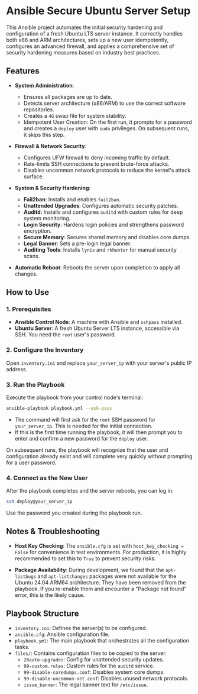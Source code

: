 # Ansible Secure Ubuntu Server Setup

This Ansible project automates the initial security hardening and configuration of a fresh Ubuntu LTS server instance. It correctly handles both x86 and ARM architectures, sets up a new user idempotently, configures an advanced firewall, and applies a comprehensive set of security hardening measures based on industry best practices.

## Features

- **System Administration**:
  - Ensures all packages are up to date.
  - Detects server architecture (x86/ARM) to use the correct software repositories.
  - Creates a `4G` swap file for system stability.
  - Idempotent User Creation: On the first run, it prompts for a password and creates a `deploy` user with `sudo` privileges. On subsequent runs, it skips this step.

- **Firewall & Network Security**:
  - Configures UFW firewall to deny incoming traffic by default.
  - Rate-limits SSH connections to prevent brute-force attacks.
  - Disables uncommon network protocols to reduce the kernel's attack surface.

- **System & Security Hardening**:
  - **Fail2ban**: Installs and enables `fail2ban`.
  - **Unattended Upgrades**: Configures automatic security patches.
  - **Auditd**: Installs and configures `auditd` with custom rules for deep system monitoring.
  - **Login Security**: Hardens login policies and strengthens password encryption.
  - **Secure Memory**: Secures shared memory and disables core dumps.
  - **Legal Banner**: Sets a pre-login legal banner.
  - **Auditing Tools**: Installs `lynis` and `rkhunter` for manual security scans.

- **Automatic Reboot**: Reboots the server upon completion to apply all changes.

## How to Use

### 1. Prerequisites
- **Ansible Control Node**: A machine with Ansible and `sshpass` installed.
- **Ubuntu Server**: A fresh Ubuntu Server LTS instance, accessible via SSH. You need the `root` user's password.

### 2. Configure the Inventory
Open `inventory.ini` and replace `your_server_ip` with your server's public IP address.

### 3. Run the Playbook
Execute the playbook from your control node's terminal:
```bash
ansible-playbook playbook.yml --ask-pass
```
- The command will first ask for the `root` SSH password for `your_server_ip`. This is needed for the initial connection.
- If this is the first time running the playbook, it will then prompt you to enter and confirm a new password for the `deploy` user.

On subsequent runs, the playbook will recognize that the user and configuration already exist and will complete very quickly without prompting for a user password.

### 4. Connect as the New User
After the playbook completes and the server reboots, you can log in:
```bash
ssh deploy@your_server_ip
```
Use the password you created during the playbook run.

## Notes & Troubleshooting

- **Host Key Checking**: The `ansible.cfg` is set with `host_key_checking = False` for convenience in test environments. For production, it is highly recommended to set this to `True` to prevent security risks.

- **Package Availability**: During development, we found that the `apt-listbugs` and `apt-listchanges` packages were not available for the Ubuntu 24.04 ARM64 architecture. They have been removed from the playbook. If you re-enable them and encounter a "Package not found" error, this is the likely cause.

## Playbook Structure
- `inventory.ini`: Defines the server(s) to be configured.
- `ansible.cfg`: Ansible configuration file.
- `playbook.yml`: The main playbook that orchestrates all the configuration tasks.
- `files/`: Contains configuration files to be copied to the server.
  - `20auto-upgrades`: Config for unattended security updates.
  - `99-custom.rules`: Custom rules for the `auditd` service.
  - `99-disable-coredumps.conf`: Disables system core dumps.
  - `99-disable-uncommon-net.conf`: Disables unused network protocols.
  - `issue_banner`: The legal banner text for `/etc/issue`. 